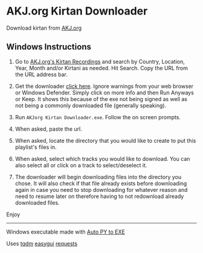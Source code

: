 # AKJ.org Kirtan Downloader

Download kirtan from [AKJ.org](https://www.akj.org/keertan.php)


## Windows Instructions

1. Go to [AKJ.org's Kirtan Recordings](https://www.akj.org/keertan.php) and search by Country, Location, Year, Month and/or Kirtani as needed. Hit Search. Copy the URL from the URL address bar.

2. Get the downloader [click here](https://github.com/themanjotsingh/akjorg-downloader/releases/tag/1.0). Ignore warnings from your web browser or Windows Defender. Simply click on more info and then Run Anyways or Keep. It shows this because of the exe not being signed as well as not being a commonly downloaded file (generally speaking).

3. Run `AKJorg Kirtan Downloader.exe`. Follow the on screen prompts.

4. When asked, paste the url.

4. When asked, locate the directory that you would like to create to put this playlist's files in.

5. When asked, select which tracks you would like to download. You can also select all or click on a track to select/deselect it.

5. The downloader will begin downloading files into the directory you chose. It will also check if that file already exists before downloading again in case you need to stop downloading for whatever reason and need to resume later on therefore having to not redownload already downloaded files.

Enjoy

-----------------------
Windows executable made with [Auto PY to EXE](https://github.com/brentvollebregt/auto-py-to-exe)

Uses [tqdm](https://github.com/tqdm/tqdm) [easygui](https://easygui.readthedocs.io/en/master/) [requests](https://requests.readthedocs.io/en/master/)
